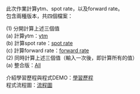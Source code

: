 此次作業計算ytm、spot rate，以及forward rate。<br>
包含兩種版本，共四個檔案：<br>

(1) 分開計算上述三個值<br>
    (a) 計算ytm：[ytm](https://github.com/KatherineChu/Financial-Engineering/blob/master/HW2/ytm.py) <br>
    (b) 計算spot rate：[spot rate](https://github.com/KatherineChu/Financial-Engineering/blob/master/HW2/Spot_Rate.py) <br>
    (c) 計算forward rate：[forward rate](https://github.com/KatherineChu/Financial-Engineering/blob/master/HW2/forward_rate.py) <br>
(2) 同時計算上述三個值（輸入一次後，即計算所有的值）<br>
    (a) 整合版：[All](https://github.com/KatherineChu/Financial-Engineering/blob/master/HW2/financial_engineering_hw2.py) <br>
    
介紹學習歷程與程式DEMO：[學習歷程](https://github.com/KatherineChu/Financial-Engineering/blob/master/HW2/%E5%AD%B8%E7%BF%92%E6%AD%B7%E7%A8%8B%E8%88%87%E7%A8%8B%E5%BC%8FDEMO.pdf) <br>
程式流程圖：[流程圖](https://github.com/KatherineChu/Financial-Engineering/blob/master/HW2/%E6%B5%81%E7%A8%8B%E5%9C%96.pdf)
